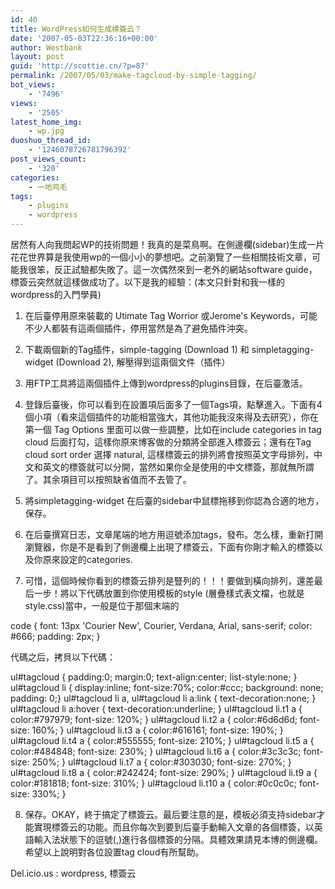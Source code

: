 ```yaml
---
id: 40
title: WordPress如何生成標簽云？
date: '2007-05-03T22:36:16+00:00'
author: Westbank
layout: post
guid: 'http://scottie.cn/?p=87'
permalink: /2007/05/03/make-tagcloud-by-simple-tagging/
bot_views:
    - '7496'
views:
    - '2505'
latest_home_img:
    - wp.jpg
duoshuo_thread_id:
    - '1246078726781796392'
post_views_count:
    - '320'
categories:
    - 一地鸡毛
tags:
    - plugins
    - wordpress
---
```


居然有人向我問起WP的技術問題！我真的是菜鳥啊。在側邊欄(sidebar)生成一片花花世界算是我使用wp的一個小小的夢想吧。之前瀏覽了一些相關技術文章，可能我很笨，反正試驗都失敗了。這一次偶然來到一老外的網站software guide，標簽云突然就這樣做成功了。以下是我的經驗：(本文只針對和我一樣的wordpress的入門學員)

1. 在后臺停用原來裝載的 Utimate Tag Worrior 或Jerome's Keywords，可能不少人都裝有這兩個插件，停用當然是為了避免插件沖突。

2. 下載兩個新的Tag插件，simple-tagging (Download 1) 和 simpletagging-widget (Download 2), 解壓得到這兩個文件（插件）

3. 用FTP工具將這兩個插件上傳到wordpress的plugins目錄，在后臺激活。

4. 登錄后臺後，你可以看到在設置項后面多了一個Tags項，點擊進入。下面有4個小項（看來這個插件的功能相當強大，其他功能我沒來得及去研究），你在第一個 Tag Options 里面可以做一些調整，比如在include categories in tag cloud 后面打勾，這樣你原來博客做的分類將全部進入標簽云；還有在Tag cloud sort order 選擇 natural, 這樣標簽云的排列將會按照英文字母排列，中文和英文的標簽就可以分開，當然如果你全是使用的中文標簽，那就無所謂了。其余項目可以按照缺省值而不去管了。 

5. 將simpletagging-widget 在后臺的sidebar中鼠標拖移到你認為合適的地方，保存。

6. 在后臺撰寫日志，文章尾端的地方用逗號添加tags，發布。怎么樣，重新打開瀏覽器，你是不是看到了側邊欄上出現了標簽云，下面有你剛才輸入的標簽以及你原來設定的categories.

7. 可惜，這個時候你看到的標簽云排列是豎列的！！！要做到橫向排列，還差最后一步！將以下代碼放置到你使用模板的style (層疊樣式表文檔，也就是style.css)當中，一般是位于那個末端的

code {
font: 13px 'Courier New', Courier, Verdana, Arial, sans-serif;
color: #666;
padding: 2px;
}

代碼之后，拷貝以下代碼：

ul#tagcloud { padding:0; margin:0; text-align:center;
 list-style:none; }
ul#tagcloud li { display:inline; font-size:70%; color:#ccc;
 background: none; padding: 0;}
ul#tagcloud li a, ul#tagcloud li a:link { text-decoration:none; }
ul#tagcloud li a:hover { text-decoration:underline; }
ul#tagcloud li.t1 a { color:#797979; font-size: 120%; }
ul#tagcloud li.t2 a { color:#6d6d6d; font-size: 160%; }
ul#tagcloud li.t3 a { color:#616161; font-size: 190%; }
ul#tagcloud li.t4 a { color:#555555; font-size: 210%; }
ul#tagcloud li.t5 a { color:#484848; font-size: 230%; }
ul#tagcloud li.t6 a { color:#3c3c3c; font-size: 250%; }
ul#tagcloud li.t7 a { color:#303030; font-size: 270%; }
ul#tagcloud li.t8 a { color:#242424; font-size: 290%; }
ul#tagcloud li.t9 a { color:#181818; font-size: 310%; }
ul#tagcloud li.t10 a { color:#0c0c0c; font-size: 330%; }



8. 保存。OKAY，終于搞定了標簽云。最后要注意的是，模板必須支持sidebar才能實現標簽云的功能。而且你每次到要到后臺手動輸入文章的各個標簽，以英語輸入法狀態下的逗號(,)進行各個標簽的分隔。具體效果請見本博的側邊欄。希望以上說明對各位設置tag cloud有所幫助。

Del.icio.us : wordpress, 標簽云
